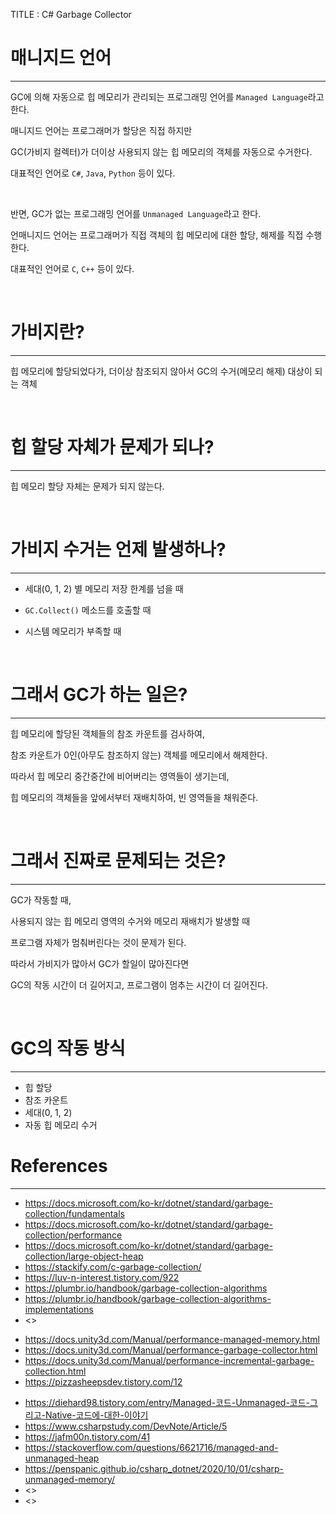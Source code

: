 TITLE : C# Garbage Collector


# 매니지드 언어
---

GC에 의해 자동으로 힙 메모리가 관리되는 프로그래밍 언어를 `Managed Language`라고 한다.

매니지드 언어는 프로그래머가 할당은 직접 하지만

GC(가비지 컬렉터)가 더이상 사용되지 않는 힙 메모리의 객체를 자동으로 수거한다.

대표적인 언어로 `C#`, `Java`, `Python` 등이 있다.

<br>

반면, GC가 없는 프로그래밍 언어를 `Unmanaged Language`라고 한다.

언매니지드 언어는 프로그래머가 직접 객체의 힙 메모리에 대한 할당, 해제를 직접 수행한다.

대표적인 언어로 `C`, `C++` 등이 있다.

<br>



# 가비지란?
---

힙 메모리에 할당되었다가, 더이상 참조되지 않아서 GC의 수거(메모리 해제) 대상이 되는 객체

<br>



# 힙 할당 자체가 문제가 되나?
---

힙 메모리 할당 자체는 문제가 되지 않는다.

<br>



# 가비지 수거는 언제 발생하나?
---

- 세대(0, 1, 2) 별 메모리 저장 한계를 넘을 때

- `GC.Collect()` 메소드를 호출할 때

- 시스템 메모리가 부족할 때

<br>



# 그래서 GC가 하는 일은?
---

힙 메모리에 할당된 객체들의 참조 카운트를 검사하여,

참조 카운트가 0인(아무도 참조하지 않는) 객체를 메모리에서 해제한다.

따라서 힙 메모리 중간중간에 비어버리는 영역들이 생기는데,

힙 메모리의 객체들을 앞에서부터 재배치하여, 빈 영역들을 채워준다.

<br>



# 그래서 진짜로 문제되는 것은?
---

GC가 작동할 때,

사용되지 않는 힙 메모리 영역의 수거와 메모리 재배치가 발생할 때

프로그램 자체가 멈춰버린다는 것이 문제가 된다.

따라서 가비지가 많아서 GC가 할일이 많아진다면

GC의 작동 시간이 더 길어지고, 프로그램이 멈추는 시간이 더 길어진다.

<br>



# GC의 작동 방식
---
- 힙 할당
- 참조 카운트
- 세대(0, 1, 2)
- 자동 힙 메모리 수거






# References
---
<!-- 닷넷 GC -->
- <https://docs.microsoft.com/ko-kr/dotnet/standard/garbage-collection/fundamentals>
- <https://docs.microsoft.com/ko-kr/dotnet/standard/garbage-collection/performance>
- <https://docs.microsoft.com/ko-kr/dotnet/standard/garbage-collection/large-object-heap>
- <https://stackify.com/c-garbage-collection/>
- <https://luv-n-interest.tistory.com/922>
- <https://plumbr.io/handbook/garbage-collection-algorithms>
- <https://plumbr.io/handbook/garbage-collection-algorithms-implementations>
- <>

<!-- 유니티 C# GC -->
- <https://docs.unity3d.com/Manual/performance-managed-memory.html>
- <https://docs.unity3d.com/Manual/performance-garbage-collector.html>
- <https://docs.unity3d.com/Manual/performance-incremental-garbage-collection.html>
- <https://pizzasheepsdev.tistory.com/12>

<!-- 매니지드, 언매니지드 힙 -->
- <https://diehard98.tistory.com/entry/Managed-코드-Unmanaged-코드-그리고-Native-코드에-대한-이야기>
- <https://www.csharpstudy.com/DevNote/Article/5>
- <https://jafm00n.tistory.com/41>
- <https://stackoverflow.com/questions/6621716/managed-and-unmanaged-heap>
- <https://penspanic.github.io/csharp_dotnet/2020/10/01/csharp-unmanaged-memory/>
- <>
- <>









